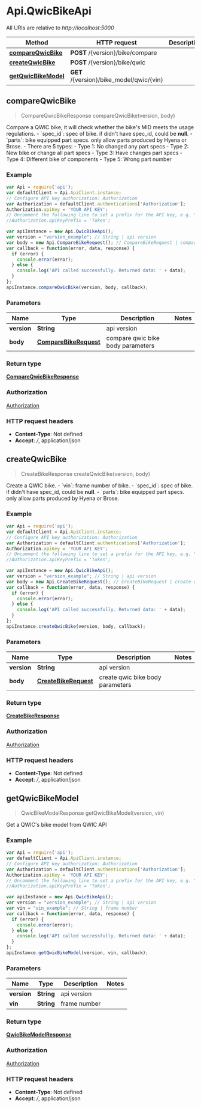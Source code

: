 # Api.QwicBikeApi

All URIs are relative to *http://localhost:5000*

Method | HTTP request | Description
------------- | ------------- | -------------
[**compareQwicBike**](QwicBikeApi.md#compareQwicBike) | **POST** /{version}/bike/compare | 
[**createQwicBike**](QwicBikeApi.md#createQwicBike) | **POST** /{version}/bike/qwic | 
[**getQwicBikeModel**](QwicBikeApi.md#getQwicBikeModel) | **GET** /{version}/bike_model/qwic/{vin} | 



## compareQwicBike

> CompareQwicBikeResponse compareQwicBike(version, body)



Compare a QWIC bike, it will check whether the bike&#39;s MID meets the usage regulations. - &#x60;spec_id&#x60;: spec of bike. if didn&#39;t have spec_id, could be **null**. - &#x60;parts&#x60;: bike equipped part specs. only allow parts produced by Hyena or Brose. - There are 5 types:   - Type 1: No changed any part specs   - Type 2: New bike or change all part specs   - Type 3: Have changes part specs   - Type 4: Different bike of components   - Type 5: Wrong part number

### Example

```javascript
var Api = require('api');
var defaultClient = Api.ApiClient.instance;
// Configure API key authorization: Authorization
var Authorization = defaultClient.authentications['Authorization'];
Authorization.apiKey = 'YOUR API KEY';
// Uncomment the following line to set a prefix for the API key, e.g. "Token" (defaults to null)
//Authorization.apiKeyPrefix = 'Token';

var apiInstance = new Api.QwicBikeApi();
var version = "version_example"; // String | api version
var body = new Api.CompareBikeRequest(); // CompareBikeRequest | compare qwic bike body parameters
var callback = function(error, data, response) {
  if (error) {
    console.error(error);
  } else {
    console.log('API called successfully. Returned data: ' + data);
  }
};
apiInstance.compareQwicBike(version, body, callback);
```

### Parameters



Name | Type | Description  | Notes
------------- | ------------- | ------------- | -------------
 **version** | **String**| api version | 
 **body** | [**CompareBikeRequest**](CompareBikeRequest.md)| compare qwic bike body parameters | 

### Return type

[**CompareQwicBikeResponse**](CompareQwicBikeResponse.md)

### Authorization

[Authorization](../README.md#Authorization)

### HTTP request headers

- **Content-Type**: Not defined
- **Accept**: */*, application/json


## createQwicBike

> CreateBikeResponse createQwicBike(version, body)



Create a QWIC bike. - &#x60;vin&#x60;: frame number of bike. - &#x60;spec_id&#x60;: spec of bike. if didn&#39;t have spec_id, could be **null**. - &#x60;parts&#x60;: bike equipped part specs. only allow parts produced by Hyena or Brose.

### Example

```javascript
var Api = require('api');
var defaultClient = Api.ApiClient.instance;
// Configure API key authorization: Authorization
var Authorization = defaultClient.authentications['Authorization'];
Authorization.apiKey = 'YOUR API KEY';
// Uncomment the following line to set a prefix for the API key, e.g. "Token" (defaults to null)
//Authorization.apiKeyPrefix = 'Token';

var apiInstance = new Api.QwicBikeApi();
var version = "version_example"; // String | api version
var body = new Api.CreateBikeRequest(); // CreateBikeRequest | create qwic bike body parameters
var callback = function(error, data, response) {
  if (error) {
    console.error(error);
  } else {
    console.log('API called successfully. Returned data: ' + data);
  }
};
apiInstance.createQwicBike(version, body, callback);
```

### Parameters



Name | Type | Description  | Notes
------------- | ------------- | ------------- | -------------
 **version** | **String**| api version | 
 **body** | [**CreateBikeRequest**](CreateBikeRequest.md)| create qwic bike body parameters | 

### Return type

[**CreateBikeResponse**](CreateBikeResponse.md)

### Authorization

[Authorization](../README.md#Authorization)

### HTTP request headers

- **Content-Type**: Not defined
- **Accept**: */*, application/json


## getQwicBikeModel

> QwicBikeModelResponse getQwicBikeModel(version, vin)



Get a QWIC&#39;s bike model from QWIC API

### Example

```javascript
var Api = require('api');
var defaultClient = Api.ApiClient.instance;
// Configure API key authorization: Authorization
var Authorization = defaultClient.authentications['Authorization'];
Authorization.apiKey = 'YOUR API KEY';
// Uncomment the following line to set a prefix for the API key, e.g. "Token" (defaults to null)
//Authorization.apiKeyPrefix = 'Token';

var apiInstance = new Api.QwicBikeApi();
var version = "version_example"; // String | api version
var vin = "vin_example"; // String | frame number
var callback = function(error, data, response) {
  if (error) {
    console.error(error);
  } else {
    console.log('API called successfully. Returned data: ' + data);
  }
};
apiInstance.getQwicBikeModel(version, vin, callback);
```

### Parameters



Name | Type | Description  | Notes
------------- | ------------- | ------------- | -------------
 **version** | **String**| api version | 
 **vin** | **String**| frame number | 

### Return type

[**QwicBikeModelResponse**](QwicBikeModelResponse.md)

### Authorization

[Authorization](../README.md#Authorization)

### HTTP request headers

- **Content-Type**: Not defined
- **Accept**: */*, application/json

